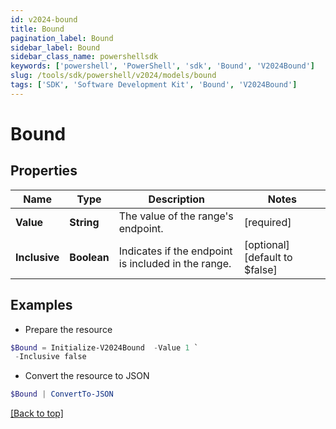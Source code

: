 ```yaml
---
id: v2024-bound
title: Bound
pagination_label: Bound
sidebar_label: Bound
sidebar_class_name: powershellsdk
keywords: ['powershell', 'PowerShell', 'sdk', 'Bound', 'V2024Bound']
slug: /tools/sdk/powershell/v2024/models/bound
tags: ['SDK', 'Software Development Kit', 'Bound', 'V2024Bound']
---
```


# Bound

## Properties

| Name | Type | Description | Notes |
| --- | --- | --- | --- |
| **Value** | **String** | The value of the range's endpoint. | [required] |
| **Inclusive** | **Boolean** | Indicates if the endpoint is included in the range. | [optional] [default to $false] |

## Examples

- Prepare the resource

```powershell
$Bound = Initialize-V2024Bound  -Value 1 `
 -Inclusive false
```

- Convert the resource to JSON

```powershell
$Bound | ConvertTo-JSON
```

[[Back to top]](#)
